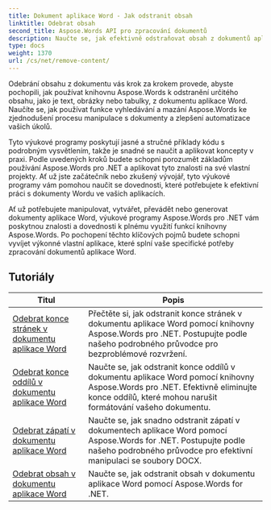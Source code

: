 ```yaml
---
title: Dokument aplikace Word - Jak odstranit obsah
linktitle: Odebrat obsah
second_title: Aspose.Words API pro zpracování dokumentů
description: Naučte se, jak efektivně odstraňovat obsah z dokumentů aplikace Word pomocí Aspose.Words for .NET. Postupujte podle podrobných výukových programů a pomocí ukázek kódu C# se naučte různé techniky odstraňování obsahu.
type: docs
weight: 1370
url: /cs/net/remove-content/
---
```

Odebrání obsahu z dokumentu vás krok za krokem provede, abyste pochopili, jak používat knihovnu Aspose.Words k odstranění určitého obsahu, jako je text, obrázky nebo tabulky, z dokumentu aplikace Word. Naučíte se, jak používat funkce vyhledávání a mazání Aspose.Words ke zjednodušení procesu manipulace s dokumenty a zlepšení automatizace vašich úkolů.

Tyto výukové programy poskytují jasné a stručné příklady kódu s podrobným vysvětlením, takže je snadné se naučit a aplikovat koncepty v praxi. Podle uvedených kroků budete schopni porozumět základům používání Aspose.Words pro .NET a aplikovat tyto znalosti na své vlastní projekty. Ať už jste začátečník nebo zkušený vývojář, tyto výukové programy vám pomohou naučit se dovednosti, které potřebujete k efektivní práci s dokumenty Wordu ve vašich aplikacích.

Ať už potřebujete manipulovat, vytvářet, převádět nebo generovat dokumenty aplikace Word, výukové programy Aspose.Words pro .NET vám poskytnou znalosti a dovednosti k plnému využití funkcí knihovny Aspose.Words. Po pochopení těchto klíčových pojmů budete schopni vyvíjet výkonné vlastní aplikace, které splní vaše specifické potřeby zpracování dokumentů aplikace Word.

 ## Tutoriály
| Titul | Popis |
| --- | --- |
| [Odebrat konce stránek v dokumentu aplikace Word](./remove-page-breaks/) | Přečtěte si, jak odstranit konce stránek v dokumentu aplikace Word pomocí knihovny Aspose.Words pro .NET. Postupujte podle našeho podrobného průvodce pro bezproblémové rozvržení. |
| [Odebrat konce oddílů v dokumentu aplikace Word](./remove-section-breaks/) | Naučte se, jak odstranit konce oddílů v dokumentu aplikace Word pomocí knihovny Aspose.Words pro .NET. Efektivně eliminujte konce oddílů, které mohou narušit formátování vašeho dokumentu.|
| [Odebrat zápatí v dokumentu aplikace Word](./remove-footers/) | Naučte se, jak snadno odstranit zápatí v dokumentech aplikace Word pomocí Aspose.Words for .NET. Postupujte podle našeho podrobného průvodce pro efektivní manipulaci se soubory DOCX. |
| [Odebrat obsah v dokumentu aplikace Word](./remove-table-of-contents/) | Naučte se, jak odstranit obsah v dokumentu aplikace Word pomocí Aspose.Words for .NET. |